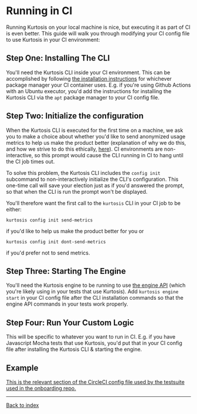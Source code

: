 Running in CI
=============
Running Kurtosis on your local machine is nice, but executing it as part of CI is even better. This guide will walk you through modifying your CI config file to use Kurtosis in your CI environment:

Step One: Installing The CLI
----------------------------
You'll need the Kurtosis CLI inside your CI environment. This can be accomplished by following [the installation instructions][installation] for whichever package manager your CI container uses. E.g. if you're using Github Actions with an Ubuntu executor, you'd add the instructions for installing the Kurtosis CLI via the `apt` package manager to your CI config file.

Step Two: Initialize the configuration
--------------------------------------
When the Kurtosis CLI is executed for the first time on a machine, we ask you to make a choice about whether you'd like to send anonymized usage metrics to help us make the product better (explanation of why we do this, and how we strive to do this ethically, [here](./metrics-philosophy)). CI environments are non-interactive, so this prompt would cause the CLI running in CI to hang until the CI job times out.

To solve this problem, the Kurtosis CLI includes the `config init` subcommand to non-interactively initialize the CLI's configuration. This one-time call will save your election just as if you'd answered the prompt, so that when the CLI is run the prompt won't be displayed.

You'll therefore want the first call to the `kurtosis` CLI in your CI job to be either:

```
kurtosis config init send-metrics
``` 

if you'd like to help us make the product better for you or 

```
kurtosis config init dont-send-metrics
``` 

if you'd prefer not to send metrics.

Step Three: Starting The Engine
-----------------------------
You'll need the Kurtosis engine to be running to use [the engine API][engine-api-docs] (which you're likely using in your tests that use Kurtosis). Add `kurtosis engine start` in your CI config file after the CLI installation commands so that the engine API commands in your tests work properly.

Step Four: Run Your Custom Logic
---------------------------------
This will be specific to whatever you want to run in CI. E.g. if you have Javascript Mocha tests that use Kurtosis, you'd put that in your CI config file after installing the Kurtosis CLI & starting the engine.

Example
-------
[This is the relevant section of the CircleCI config file used by the testsuite used in the onboarding repo.](https://github.com/kurtosis-tech/onboarding-ethereum-testsuite/blob/master/.circleci/config.yml#L33)

---

[Back to index](https://docs.kurtosistech.com)

[installation]: ./installation.md

[engine-api-docs]: ./kurtosis-engine-server/lib-documentation
